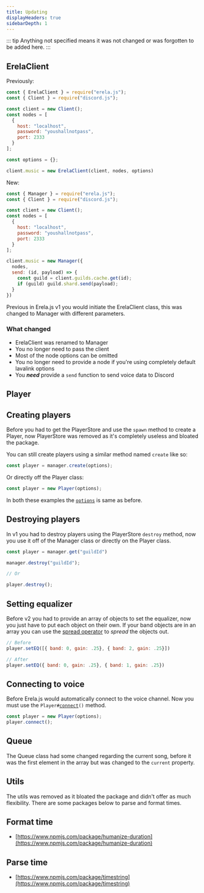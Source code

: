 ```yaml
---
title: Updating
displayHeaders: true
sidebarDepth: 1
---
```


::: tip
Anything not specified means it was not changed or was forgotten to be added here.
:::

## ErelaClient

Previously:
```javascript
const { ErelaClient } = require("erela.js");
const { Client } = require("discord.js");

const client = new Client();
const nodes = [
  {
    host: "localhost",
    password: "youshallnotpass",
    port: 2333
  }
];

const options = {};

client.music = new ErelaClient(client, nodes, options)
```
New:
```javascript
const { Manager } = require("erela.js");
const { Client } = require("discord.js");

const client = new Client();
const nodes = [
  {
    host: "localhost",
    password: "youshallnotpass",
    port: 2333
  }
];

client.music = new Manager({
  nodes,
  send: (id, payload) => {
    const guild = client.guilds.cache.get(id);
    if (guild) guild.shard.send(payload);
  } 
})
```

Previous in Erela.js v1 you would initiate the ErelaClient class, this was changed to Manager with different parameters.

<h3>What changed</h3>

- ErelaClient was renamed to Manager
- You no longer need to pass the client
- Most of the node options can be omitted
- You no longer need to provide a node if you're using completely default lavalink options
- You ***need*** provide a `send` function to send voice data to Discord

## Player

## Creating players

Before you had to get the PlayerStore and use the `spawn` method to create a Player, now PlayerStore was removed as it's completely useless and bloated the package.

You can still create players using a similar method named `create` like so:

```javascript
const player = manager.create(options);
```

Or directly off the Player class:

```javascript
const player = new Player(options);
```

In both these examples the [`options`](/docs/typedefs/ManagerOptions.html) is same as before.

## Destroying players

In v1 you had to destroy players using the PlayerStore `destroy` method, now you use it off of the Manager class or directly on the Player class.

```javascript
const player = manager.get("guildId")

manager.destroy("guildId");

// Or

player.destroy();
```

## Setting equalizer

Before v2 you had to provide an array of objects to set the equalizer, now you just have to put each object on their own.
If your band objects are in an array you can use the [spread operator](https://developer.mozilla.org/en-US/docs/Web/JavaScript/Reference/Operators/Spread_syntax) to *spread* the objects out.

```javascript
// Before
player.setEQ([{ band: 0, gain: .25}, { band: 2, gain: .25}])

// After
player.setEQ({ band: 0, gain: .25}, { band: 1, gain: .25})
```

## Connecting to voice

Before Erela.js would automatically connect to the voice channel. Now you must use the <code>Player#<a href="/docs/classes/Player.html#connect">connect</a>()</code> method.

```javascript
const player = new Player(options);
player.connect();
```

## Queue

The Queue class had some changed regarding the current song, before it was the first element in the array but was changed to the `current` property.

## Utils

The utils was removed as it bloated the package and didn't offer as much flexibility. There are some packages below to parse and format times.

## Format time

- [https://www.npmjs.com/package/humanize-duration](https://www.npmjs.com/package/humanize-duration)

## Parse time

- [https://www.npmjs.com/package/timestring](https://www.npmjs.com/package/timestring)
